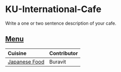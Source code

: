 # KU-International-Cafe

Write a one or two sentence description of your cafe.

## [Menu](menu.md)

| Cuisine                            | Contributor |
|:-----------------------------------|-------------|
| [Japanese Food](menu.md#junk-food) | Buravit     |


